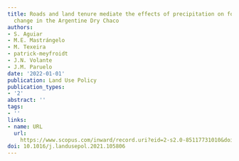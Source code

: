 ```yaml
---
title: Roads and land tenure mediate the effects of precipitation on forest cover
  change in the Argentine Dry Chaco
authors:
- S. Aguiar
- M.E. Mastrángelo
- M. Texeira
- patrick-meyfroidt
- J.N. Volante
- J.M. Paruelo
date: '2022-01-01'
publication: Land Use Policy
publication_types:
- '2'
abstract: ''
tags:
- ''
links:
- name: URL
  url: 
    https://www.scopus.com/inward/record.uri?eid=2-s2.0-85117731010&doi=10.1016%2fj.landusepol.2021.105806&partnerID=40&md5=a813d8b1b594eb54c757016ad6b39925
doi: 10.1016/j.landusepol.2021.105806
---
```

